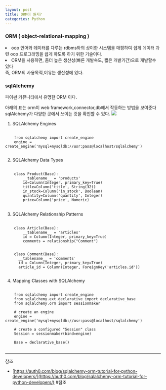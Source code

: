 ```yaml
---
layout: post
title: ORM이 뭔지?
categories: Python
---
```


### ORM ( object-relational-mapping )

<li>oop 언어와 데이터를 다루는 rdbms와의 상이한 시스템을 매핑하여 쉽게 데이터 과련 oop 프로그래밍을 쉽게 하도록 하기 위한 기술이다.</li>
<li>ORM을 사용하면, 좀더 높은 생산성(빠른 개발속도, 짧은 개발기간)으로 개발할수 있다</li>
즉, ORM의 사용목적,이유는 생산성에 있다.

### sqlAlchemy
파이썬 커뮤니티에서 유명한 ORM 이다.

아래의 표는 orm이 web framework,connector,db에서 작동하는 방법을 보여준다<br>
sqlAlchemy가 다양한 곳에서 쓰이는 것을 확인할 수 있다.
<img src="{{ site.url }}/public/img/1205-orm/orm-example.png">


1. SQLAlchemy Engines
 <pre>
  <code>
    from sqlalchemy import create_engine
    engine = create_engine('mysql+mysqldb://usr:pass@localhost/sqlalchemy')
  </code>
</pre>

2. SQLAlchemy Data Types
<pre>
 <code>
    class Product(Base):
        __tablename__ = 'products'
        id=Column(Integer, primary_key=True)
        title=Column('title', String(32))
        in_stock=Column('in_stock', Boolean)
        quantity=Column('quantity', Integer)
        price=Column('price', Numeric)
</code>
</pre>

3. SQLAlchemy Relationship Patterns
<pre>
  <code>
    class Article(Base):
        __tablename__ = 'articles'
        id = Column(Integer, primary_key=True)
        comments = relationship("Comment")


    class Comment(Base):
      __tablename__ = 'comments'
      id = Column(Integer, primary_key=True)
      article_id = Column(Integer, ForeignKey('articles.id'))
  </code>
</pre>

4. Mapping Classes with SQLAlchemy
<pre>
  <code>
    from sqlalchemy import create_engine
    from sqlalchemy.ext.declarative import declarative_base
    from sqlalchemy.orm import sessionmaker

    # create an engine
    engine = create_engine('mysql+mysqldb://usr:pass@localhost/sqlalchemy')

    # create a configured "Session" class
    Session = sessionmaker(bind=engine)

    Base = declarative_base()
  </code>
</pre>


-----
참조
- [https://auth0.com/blog/sqlalchemy-orm-tutorial-for-python-developers/](https://auth0.com/blog/sqlalchemy-orm-tutorial-for-python-developers/)
#참조
